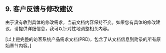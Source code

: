  ## 9. 客户反馈与修改建议

由于没有收到具体的修改需求，当前文档内容保持不变。如果您有具体的修改建议，请提供详细信息，我可以针对性地调整相关内容。

[以上是完整的访客系统产品需求文档(PRD)，包含了从文档信息到附录的所有原始章节内容。]